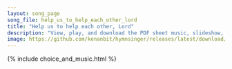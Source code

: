 ```yaml
---
layout: song_page
song_file: help_us_to_help_each_other_lord
title: "Help us to help each other, Lord"
description: "View, play, and download the PDF sheet music, slideshow, and audio. Lyrics: Help us to help each other, Lord, each other's cross to bear, let all their friendly aid afford, and feel another's care.  Up into thee, our living he... english christian 4part"
image: https://github.com/kenanbit/hymnsinger/releases/latest/download/help_us_to_help_each_other_lord-trad.png
---
```


{% include choice_and_music.html %}